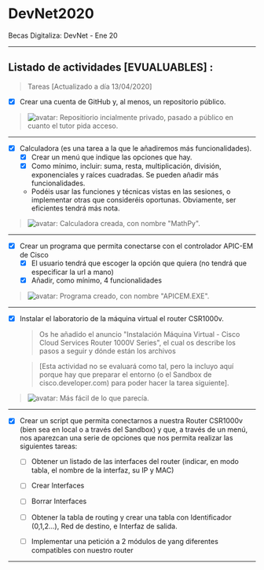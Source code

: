 # DevNet2020
Becas Digitaliza: DevNet - Ene 20
- - - -
## Listado de actividades **[EVUALUABLES]** :
>Tareas [Actualizado a día 13/04/2020]

- [x] Crear una cuenta de GitHub y, al menos, un repositorio público.

>![avatar]: Repositiorio incialmente privado, pasado a público en cuanto el tutor pida acceso.
------
- [x] Calculadora (es una tarea a la que le añadiremos más funcionalidades).
    - [x] Crear un menú que indique las opciones que hay.
    - [x] Como mínimo, incluir: suma, resta, multiplicación, división, exponenciales y raíces cuadradas. Se pueden añadir más funcionalidades.
    - Podéis usar las funciones y técnicas vistas en las sesiones, o implementar otras que consideréis oportunas. Obviamente, ser eficientes tendrá más nota.

>![avatar]: Calculadora creada, con nombre "MathPy".
-----
- [x] Crear un programa que permita conectarse con el controlador APIC-EM de Cisco
    - [x] El usuario tendrá que escoger la opción que quiera (no tendrá que especificar la url a mano)
    - [x] Añadir, como mínimo, 4 funcionalidades

>![avatar]: Programa creado, con nombre "APICEM.EXE".
----
- [X] Instalar el laboratorio de la máquina virtual el router CSR1000v.
    > Os he añadido el anuncio "Instalación Máquina Virtual - Cisco Cloud Services Router 1000V Series", el cual os describe los pasos a seguir y dónde están los archivos

    > [Esta actividad no se evaluará como tal, pero la incluyo aquí porque hay que preparar el entorno (o el Sandbox de cisco.developer.com) para poder hacer la tarea siguiente].

>![avatar]: Más fácil de lo que parecía.

----
- [x] Crear un script que permita conectarnos a nuestra Router CSR1000v (bien sea en local o a través del Sandbox) y que, a través de un menú, nos aparezcan una serie de opciones que nos permita realizar las siguientes tareas:
    - [ ] Obtener un listado de las interfaces del router (indicar, en modo tabla, el nombre de la interfaz, su IP y MAC)
    - [ ] Crear Interfaces
    - [ ] Borrar Interfaces
    - [ ] Obtener la tabla de routing y crear una tabla con Identificador (0,1,2...), Red de destino, e Interfaz de salida.
    - [ ] Implementar una petición a 2 módulos de yang diferentes compatibles con nuestro router


- - - -

[avatar]: https://avatars0.githubusercontent.com/u/20265786?s=60&u=7fbaefdf4b1a1e7f87c3e8ec411d99a18eb76319&v=4